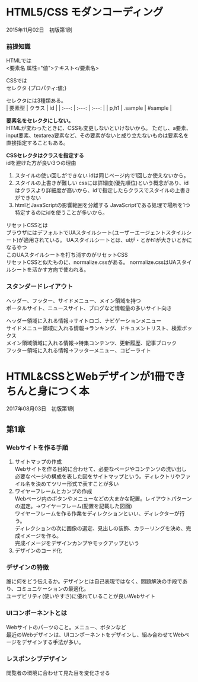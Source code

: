 # HTML5/CSS モダンコーディング
2015年11月02日　初版第1刷
### 前提知識
HTMLでは<br>
<要素名 属性="値">テキスト</要素名>

CSSでは<br>
セレクタ {プロパティ:値;}

セレクタには3種類ある。<br>
| 要素型 | クラス | id |
| :---: | :---: | :---: |
| p,h1 | .sample | #sample |

__要素名をセレクタにしない。__<br>
HTMLが変わったときに、CSSも変更しないといけないから。
ただし、a要素、input要素、textarea要素など、その要素がないと成り立たないものは要素名を直接指定することもある。

__CSSセレクタはクラスを指定する__<br>
idを避けた方が良い3つの理由
1. スタイルの使い回しができない
idは同じページ内で1回しか使えないから。
2. スタイルの上書きが難しい
cssには詳細度(優先順位)という概念があり、idはクラスより詳細度が高いから、idで指定したらクラスでスタイルの上書きができない
3. htmlとJavaScriptの影響範囲を分離する
JavaScriptである処理で場所を1つ特定するのにidを使うことが多いから。

リセットCSSとは<br>
ブラウザにはデフォルトでUAスタイルシート(ユーザーエージェントスタイルシート)が適用されている。
UAスタイルシートとは、ulが・とかh1が大きいとかになるやつ<br>
このUAスタイルシートを打ち消すのがリセットCSS<br>
リセットCSSと似たものに、normalize.cssがある。
normalize.cssはUAスタイルシートを活かす方向で使われる。

### スタンダードレイアウト
ヘッダー、フッター、サイドメニュー、メイン領域を持つ<br>
ポータルサイト、ニュースサイト、ブログなど情報量の多いサイト向き

ヘッダー領域に入れる情報→サイトロゴ、ナビゲーションメニュー<br>
サイドメニュー領域に入れる情報→ランキング、ドキュメントリスト、検索ボックス<br>
メイン領域領域に入れる情報→特集コンテンツ、更新履歴、記事ブロック<br>
フッター領域に入れる情報→フッターメニュー、コピーライト<br>

# HTML&CSSとWebデザインが1冊できちんと身につく本
2017年08月03日　初版第1刷

## 第1章
### Webサイトを作る手順
1. サイトマップの作成<br>
  Webサイトを作る目的に合わせて、必要なページやコンテンツの洗い出し<br>
  必要なページの構成を表した図をサイトマップという。ディレクトリやファイル名を決めてツリー形式で表すことが多い
2. ワイヤーフレームとカンプの作成<br>
  Webページ内のボタンやメニューなどの大まかな配置。レイアウトパターンの選定。→ワイヤーフレーム(配置を記載した図面)<br>
  ワイヤーフレームを作る作業をディレクションといい、ディレクターが行う。<br>
  ディレクションの次に画像の選定、見出しの装飾、カラーリングを決め、完成イメージを作る。<br>
  完成イメージをデザインカンプやモックアップという
3. デザインのコード化<br>

### デザインの特徴
  誰に何をどう伝えるか。デザインとは自己表現ではなく、問題解決の手段であり、コミュニケーションの最適化。<br>
  ユーザビリティ(使いやすさ)に優れていることが良いWebサイト<br>
### UIコンポーネントとは
  Webサイトのパーツのこと。メニュー、ボタンなど<br>
  最近のWebデザインは、UIコンポーネントをデザインし、組み合わせてWebページをデザインする手法が多い。
### レスポンシブデザイン
  閲覧者の環境に合わせて見た目を変化させる
